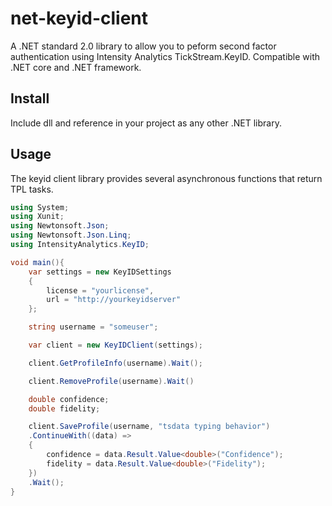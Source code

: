 # net-keyid-client

A .NET standard 2.0 library to allow you to peform second factor authentication using Intensity Analytics TickStream.KeyID. Compatible with .NET core and .NET framework.

## Install

Include dll and reference in your project as any other .NET library.

## Usage

The keyid client library provides several asynchronous functions that return TPL tasks.

```cs
using System;
using Xunit;
using Newtonsoft.Json;
using Newtonsoft.Json.Linq;
using IntensityAnalytics.KeyID; 

void main(){
	var settings = new KeyIDSettings
    {
        license = "yourlicense",
        url = "http://yourkeyidserver"      
    };

    string username = "someuser";

    var client = new KeyIDClient(settings);

    client.GetProfileInfo(username).Wait();

    client.RemoveProfile(username).Wait()

    double confidence;
    double fidelity;

	client.SaveProfile(username, "tsdata typing behavior")
	.ContinueWith((data) =>
	{
		confidence = data.Result.Value<double>("Confidence");
		fidelity = data.Result.Value<double>("Fidelity");
	})
	.Wait();
}
```